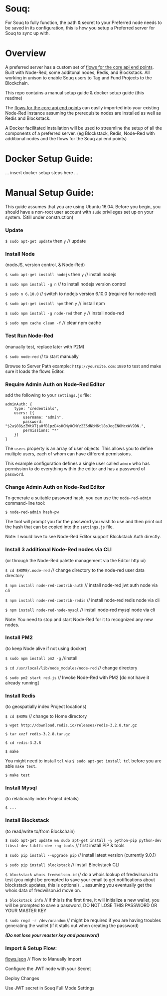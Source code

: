 # Souq:

For Souq to fully function, the path & secret to your Preferred node needs to be saved in its configuration, this is how you setup a Preferred server for Souq to sync up with.

# Overview

A preferred server has a custom set of [flows for the core api end points](https://github.com/cryptocracy/flows/blob/master/node-red/flows.json). Built with Node-Red, some additonal nodes, Redis, and Blockstack. All working in unison to enable Souq users to Tag and Fund Projects to the Blockchain.

This repo contains a manual setup guide & docker setup guide (this readme)

The [flows for the core api end points](https://github.com/cryptocracy/flows/blob/master/node-red/flows.json) can easily imported into your existing Node-Red instance assuming the prerequisite nodes are installed as well as Redis and Blockstack.

A Docker facilitated installation will be used to streamline the setup of all the components of a preferred server. (eg Blockstack, Redis, Node-Red with additional nodes and the flows for the Souq api end points) 

# Docker Setup Guide:

... insert docker setup steps here ...



# Manual Setup Guide:

This guide assumes that you are using Ubuntu 16.04. Before you begin, you should have a non-root user account with `sudo` privileges set up on your system. (Still under construction)

### Update 

`$ sudo apt-get update` then `y`  // update 


### Install Node
(nodeJS, version control, & Node-Red)

`$ sudo apt-get install nodejs` then `y`  // install nodejs

`$ sudo npm install -g n` // to install nodejs version control

`$ sudo n 6.10.0` // switch to nodejs version 6.10.0 (required for node-red)

`$ sudo apt-get install npm` then `y`  // install npm

`$ sudo npm install -g node-red` then `y`  // install node-red

`$ sudo npm cache clean -f` // clear npm cache


### Test Run Node-Red
(manually test, replace later with P2M)

`$ sudo node-red`  // to start manually

Browse to Server Path example: `http://yoursite.com:1880` to test and make sure it loads the flows Editor.


### Require Admin Auth on Node-Red Editor 

add the following to your `settings.js` file:

```
adminAuth: {
    type: "credentials",
    users: [{
        username: "admin",
        password: "$2a$08$zZWtXTja0fB1pzD4sHCMyOCMYz2Z6dNbM6tl8sJogENOMcxWV9DN.",
        permissions: "*"
    }]
}
```
The `users` property is an array of user objects. This allows you to define multiple users, each of whom can have different permissions.

This example configuration defines a single user called `admin` who has permission to do everything within the editor and has a password of `password`.

### Change Admin Auth on Node-Red Editor

To generate a suitable password hash, you can use the `node-red-admin` command-line tool:

`$ node-red-admin hash-pw`

The tool will prompt you for the password you wish to use and then print out the hash that can be copied into the `settings.js` file.

Note: I would love to see Node-Red Editor support Blockstack Auth directly.

### Install 3 additional Node-Red nodes via CLI 
(or through the Node-Red palette management via the Editor http ui)

`$ cd $HOME/.node-red`  // change directory to the node-red user data directory

`$ npm install node-red-contrib-auth`   // install node-red jwt auth node via cli

`$ npm install node-red-contrib-redis`  // install node-red redis node via cli

`$ npm install node-red-node-mysql`  // install node-red mysql node via cli

Note: You need to stop and start Node-Red for it to recognized any new nodes.


### Install PM2 
(to keep Node alive if not using docker)

`$ sudo npm install pm2 -g`  //install 

`$ cd /usr/local/lib/node_modules/node-red`  // change directory

`$ sudo pm2 start red.js`  // Invoke Node-Red with PM2 [do not have it already running]


### Install Redis 

(to geospatially index Project locations)

`$ cd $HOME` // change to Home directory

`$ wget http://download.redis.io/releases/redis-3.2.8.tar.gz`

`$ tar xvzf redis-3.2.8.tar.gz`

`$ cd redis-3.2.8`

`$ make`

You might need to install `tcl` via `$ sudo apt-get install tcl` before you are able `make test`.

`$ make test`

### Install Mysql
(to relationally index Project details)

`$ ...`


### Install Blockstack
(to read/write to/from Blockchain)

`$ sudo apt-get update && sudo apt-get install -y python-pip python-dev libssl-dev libffi-dev rng-tools` // first install PIP & tools

`$ sudo pip install --upgrade pip`  // install latest version (currently 9.0.1)

`$ sudo pip install blockstack` // install Blockstack CLI

`$ blockstack whois fredwilson.id` // do a whois lookup of fredwilson.id to test (you might be prompted to save your email to get notifications about blockstack updates, this is optional) ... assuming you eventually get the whois data of fredwilson.id move on.

`$ blockstack info`  // if this is the first time, it will initialize a new wallet, you will be prompted to save a password, DO NOT LOSE THIS PASSWORD OR YOUR MASTER KEY

`$ sudo rngd -r /dev/urandom` // might be required if you are having troubles generating the wallet (if it stalls out when creating the password)

***(Do not lose your master key and password)***

### Import & Setup Flow:

[flows.json](https://github.com/cryptocracy/flows/blob/master/node-red/flows.json) // Flow to Manually Import

Configure the JWT node with your Secret

Deploy Changes

Use JWT secret in Souq Full Mode Settings
